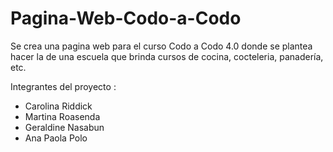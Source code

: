 # Pagina-Web-Codo-a-Codo
Se crea una pagina web para el curso Codo a Codo 4.0 donde se plantea hacer la de una escuela que brinda cursos de cocina, cocteleria, panadería, etc.

Integrantes del proyecto :

- Carolina Riddick
- Martina Roasenda
- Geraldine Nasabun
- Ana Paola Polo
